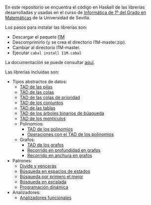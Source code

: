 En este repositorio se encuentra el código en Haskell de las librerías desarrolladas y
usadas en el curso de 
[Informática de 1º del Grado en Matemáticas](http://bit.ly/1WYZ1O9) 
de la Universidad de Sevilla.

Los pasos para instalar las librerías son:

+ Descargar el paquete [I1M](https://github.com/jaalonso/I1M/archive/master.zip)
+ Descomprimirlo (y se crea el directorio I1M-master.zip).
+ Cambiar al directorio I1M-master.
+ Ejecutar `cabal install I1M.cabal`

La documentación se puede consultar [aquí](http://jaalonso.github.io/I1M/).

Las librerías incluidas son:

+ Tipos abstractos de datos:
    + [TAD de las pilas](src/I1M/Pila.hs)   
    + [TAD de las colas](src/I1M/Cola.hs) 
    + [TAD de las colas de prioridad](src/I1M/ColaDePrioridad.hs) 
    + [TAD de los conjuntos](src/I1M/Conjunto.hs) 
    + [TAD de las tablas](src/I1M/Tabla.hs) 
    + [TAD de los árboles binarios de búaqueda](src/I1M/ArbolBin.hs) 
    + [TAD de los montículos](src/I1M/Monticulo.hs)
    + Polinomios:
        + [TAD de los polinomios](src/I1M/Pol.hs) 
        + [Operaciones con el TAD de los polinomios](src/I1M/PolOperaciones.hs) 
    + Grafos:
        + [TAD de los grafos](src/I1M/Grafo.hs) 
        + [Recorrido en profundidad en grafos](src/I1M/RecorridoEnProfundidad.hs) 
        + [Recorrido en anchura en grafos](src/I1M/RecorridoEnAnchura.hs)
+ Patrones:
    + [Divide y vencerás](src/I1M/DivideVenceras.hs) 
    + [Búsqueda en espacios de estados](src/I1M/BusquedaEnEspaciosDeEstados.hs) 
    + [Búsqueda por primero el mejor](src/I1M/BusquedaPrimeroElMejor.hs) 
    + [Búsqueda en escalada](src/I1M/BusquedaEnEscalada.hs) 
    + [Programación dinámica](src/I1M/Dinamica.hs) 
+ Analizadores:
    + [Analizadores funcionales](src/I1M/Analizador.hs) 



